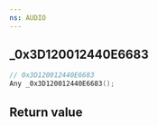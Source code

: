 ```yaml
---
ns: AUDIO
---
```

## _0x3D120012440E6683

```c
// 0x3D120012440E6683
Any _0x3D120012440E6683();
```


## Return value
